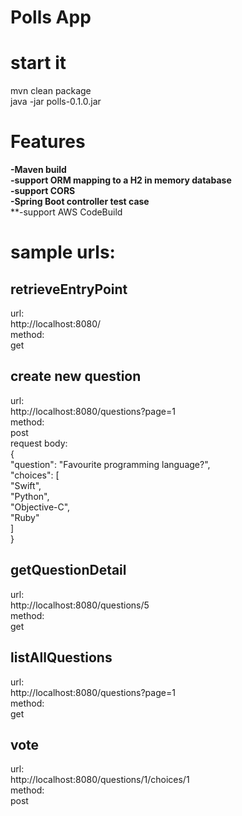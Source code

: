 # Polls App
  
# start it
  mvn clean package  
  java -jar polls-0.1.0.jar
  
# Features  
  **-Maven build**  
  **-support ORM mapping to a H2 in memory database**  
  **-support CORS**  
  **-Spring Boot controller test case**  
  **-support AWS CodeBuild 

# sample urls:  
## retrieveEntryPoint
url:  
http://localhost:8080/  
method:  
get  

## create new question
url:  
http://localhost:8080/questions?page=1  
method:  
post  
request body:  
{  
  "question": "Favourite programming language?",  
  "choices": [  
    "Swift",  
    "Python",  
    "Objective-C",  
    "Ruby"  
  ]  
}  

## getQuestionDetail
url:  
http://localhost:8080/questions/5  
method:  
get  

## listAllQuestions
url:  
http://localhost:8080/questions?page=1  
method:  
get  

## vote
url:  
http://localhost:8080/questions/1/choices/1  
method:  
post  

